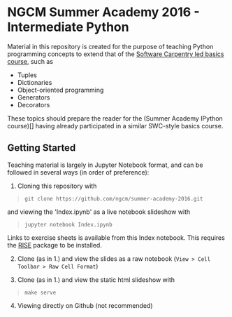 NGCM Summer Academy 2016 - Intermediate Python
==============================================

Material in this repository is created for the purpose of teaching Python programming concepts to extend that of the [Software Carpentry led basics course](https://github.com/softwaresaved/NGCMGSoton-2015-06-21), such as

* Tuples
* Dictionaries
* Object-oriented programming
* Generators
* Decorators

These topics should prepare the reader for the (Summer Academy IPython course)[] having already participated in a similar SWC-style basics course.

Getting Started
---------------
Teaching material is largely in Jupyter Notebook format, and can be followed in several ways (in order of preference):

1. Cloning this repository with 

> `git clone https://github.com/ngcm/summer-academy-2016.git`

and viewing the 'Index.ipynb' as a live notebook slideshow with

> `jupyter notebook Index.ipynb`

Links to exercise sheets is available from this Index notebook. This requires the [RISE](https://github.com/damianavila/RISE) package to be installed.

2. Clone (as in 1.) and view the slides as a raw notebook (`View > Cell Toolbar > Raw Cell Format`)

3. Clone (as in 1.) and view the static html slideshow with

> `make serve`

4. Viewing directly on Github (not recommended)
